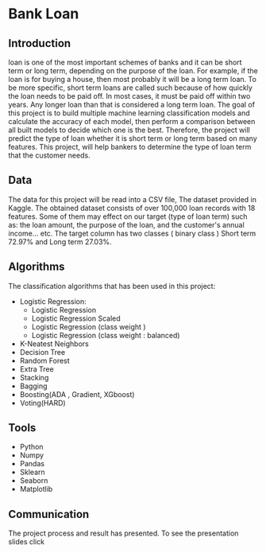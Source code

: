 # Bank Loan 

## Introduction
loan is one of the most important schemes of banks and it can be short term or long term, depending on the purpose of the loan. For example, if the loan is for buying a house, then most probably it will be a long term loan. To be more specific, short term loans are called such because of how quickly the loan needs to be paid off. In most cases, it must be paid off within two years. Any longer loan than that is considered a long term loan.
The goal of this project is to build multiple machine learning classification models and calculate the accuracy of each model, then perform a comparison between all built models to decide which one is the best. Therefore, the project will predict the type of loan whether it is short term or long term based on many features. This project, will help bankers to determine the type of loan term that the customer needs.

## Data
The data for this project will be read into a CSV file, The dataset provided in Kaggle. The obtained dataset consists of over 100,000 loan records with 18 features. Some of them may effect on our target (type of loan term) such as: the loan amount, the purpose of the loan, and the customer's annual income… etc.
The target column has two classes ( binary class ) Short term 72.97% and Long term 27.03%.

## Algorithms
The classification algorithms that has been used in this project:
- Logistic Regression:
  - Logistic Regression
  - Logistic Regression Scaled
  - Logistic Regression (class weight )
  - Logistic Regression (class weight : balanced)
- K-Neatest Neighbors
- Decision Tree
- Random Forest
- Extra Tree
- Stacking
- Bagging
- Boosting(ADA , Gradient, XGboost)
- Voting(HARD)


## Tools 
- Python
- Numpy
- Pandas
- Sklearn
- Seaborn
- Matplotlib

## Communication
The project process and result has presented. To see the presentation slides click 

